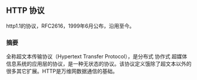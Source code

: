 ## HTTP 协议
http1.1的协议，RFC2616，1999年6月公布，沿用至今。
###  摘要
全称超文本传输协议（Hypertext Transfer Protocol），是分布式 协作式 超媒体信息系统的应用层的协议，是一种无状态的协议。该协议定义饿除了超文本以外的很多其它扩展。HTTP是万维网数据通信的基础。